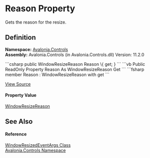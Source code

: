 # Reason Property


Gets the reason for the resize.



## Definition
**Namespace:** <a href="N_Avalonia_Controls">Avalonia.Controls</a>  
**Assembly:** Avalonia.Controls (in Avalonia.Controls.dll) Version: 11.2.0

<Tabs groupId="api-code-preview">
<TabItem value="csharp" label="C#">
```csharp
public WindowResizeReason Reason \{ get; }
```
</TabItem>
<TabItem value="vb" label="VB">
```vb
Public ReadOnly Property Reason As WindowResizeReason
	Get
```
</TabItem>
<TabItem value="fsharp" label="F#">
```fsharp
member Reason : WindowResizeReason with get
```
</TabItem>
</Tabs>



<a href="https://github.com/AvaloniaUI/Avalonia/tree/master/src/Avalonia.Controls/WindowResizedEventArgs.cs#L59" title="View the source code">View Source</a>



#### Property Value
<a href="T_Avalonia_Controls_WindowResizeReason">WindowResizeReason</a>

## See Also


#### Reference
<a href="T_Avalonia_Controls_WindowResizedEventArgs">WindowResizedEventArgs Class</a>  
<a href="N_Avalonia_Controls">Avalonia.Controls Namespace</a>  
